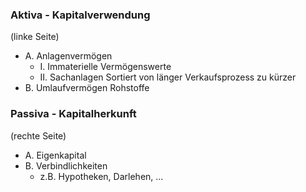 ### Aktiva - Kapitalverwendung
(linke Seite)
- A. Anlagenvermögen
	- I. Immaterielle Vermögenswerte
	- II. Sachanlagen
	  Sortiert von länger Verkaufsprozess zu kürzer
- B. Umlaufvermögen
  Rohstoffe
### Passiva - Kapitalherkunft
(rechte Seite)
- A. Eigenkapital
- B. Verbindlichkeiten
  - z.B. Hypotheken, Darlehen, ...

